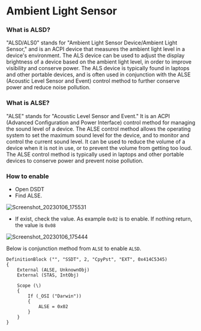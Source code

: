 # Ambient Light Sensor

### What is ALSD?

"ALSD/ALS0" stands for "Ambient Light Sensor Device/Ambient Light Sensor," and is an ACPI device that measures the ambient light level in a device's environment. The ALS device can be used to adjust the display brightness of a device based on the ambient light level, in order to improve visibility and conserve power. The ALS device is typically found in laptops and other portable devices, and is often used in conjunction with the ALSE (Acoustic Level Sensor and Event) control method to further conserve power and reduce noise pollution.

### What is ALSE?

"ALSE" stands for "Acoustic Level Sensor and Event." It is an ACPI (Advanced Configuration and Power Interface) control method for managing the sound level of a device. The ALSE control method allows the operating system to set the maximum sound level for the device, and to monitor and control the current sound level. It can be used to reduce the volume of a device when it is not in use, or to prevent the volume from getting too loud. The ALSE control method is typically used in laptops and other portable devices to conserve power and prevent noise pollution.

### How to enable

- Open DSDT
- Find ALSE.

![Screenshot_20230106_175531](https://user-images.githubusercontent.com/72515939/210977256-8cd8f9a4-e46d-498d-a439-7fd7a91f9d40.png)

- If exist, check the value. As example `0x02` is to enable. If nothing return, the value is `0x08`

![Screenshot_20230106_175444](https://user-images.githubusercontent.com/72515939/210977281-1e68af0d-1fe9-46bc-9b7f-99e2a52cfafa.png)

Below is conjunction method from `ALSE` to enable `ALSD`.

```asl
DefinitionBlock ("", "SSDT", 2, "CpyPst", "EXT", 0x414C5345)
{
    External (ALSE, UnknownObj)
    External (STAS, IntObj)

    Scope (\)
    {
        If (_OSI ("Darwin"))
        {
            ALSE = 0x02
        }
    }
}
```
